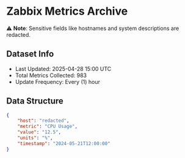 # Zabbix Metrics Archive

⚠️ **Note**: Sensitive fields like hostnames and system descriptions are redacted.

## Dataset Info
- Last Updated: 2025-04-28 15:00 UTC
- Total Metrics Collected: 983
- Update Frequency: Every (1) hour

## Data Structure
```json
{
    "host": "redacted",
    "metric": "CPU Usage",
    "value": "12.5",
    "units": "%",
    "timestamp": "2024-05-21T12:00:00"
}
```
